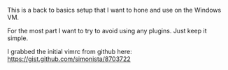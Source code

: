 This is a back to basics setup that I want to hone and use on the Windows VM.

For the most part I want to try to avoid using any plugins. Just keep it
simple.

I grabbed the initial vimrc from github here: https://gist.github.com/simonista/8703722
